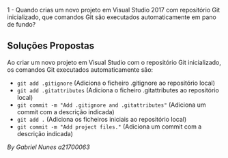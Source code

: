 1 - Quando crias um novo projeto em Visual Studio 2017 com
repositório Git inicializado, que comandos Git são executados
automaticamente em pano de fundo?

## Soluções Propostas

Ao criar um novo projeto em Visual Studio com o repositório
Git inicializado, os comandos Git executados automaticamente são:
* `git add .gitignore` (Adiciona o ficheiro .gitignore ao
repositório local)
* `git add .gitattributes` (Adiciona o ficheiro .gitattributes
ao repositório local)
* `git commit -m "Add .gitignore and .gitattributes"` (Adiciona um commit com a descrição indicada)
* `git add .` (Adiciona os ficheiros iniciais ao repositório local)
* `git commit -m "Add project files."` (Adiciona um commit com a descrição indicada)

*By Gabriel Nunes a21700063*
